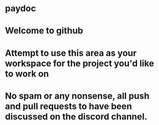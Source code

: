 # paydoc
# Welcome to github
# Attempt to use this area as your workspace for the project you'd like to work on
# No spam or any nonsense, all push and pull requests to have been discussed on the discord channel.
